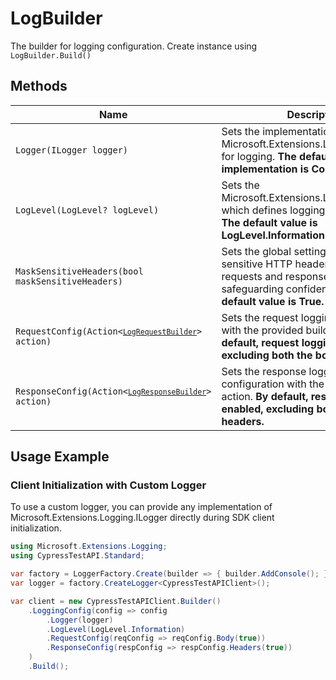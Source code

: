 
# LogBuilder

The builder for logging configuration. Create instance using `LogBuilder.Build()`

## Methods

| Name | Description |
|  --- | --- |
| <code>Logger(ILogger logger)</code> | Sets the implementation of Microsoft.Extensions.Logging.ILogger for logging. **The default implementation is ConsoleLogger.** |
| <code>LogLevel(LogLevel? logLevel)</code> | Sets the Microsoft.Extensions.Logging.LogLevel, which defines logging severity levels. **The default value is LogLevel.Information.** |
| <code>MaskSensitiveHeaders(bool maskSensitiveHeaders)</code> | Sets the global setting to mask sensitive HTTP headers in both requests and responses before logging, safeguarding confidential data. **The default value is True.** |
| <code>RequestConfig(Action<[`LogRequestBuilder`](../doc/log-request-builder.md)> action)</code> | Sets the request logging configuration with the provided builder action. **By default, request logging is enabled, excluding both the body and headers.** |
| <code>ResponseConfig(Action<[`LogResponseBuilder`](../doc/log-response-builder.md)> action)</code> | Sets the response logging configuration with the provided builder action. **By default, response logging is enabled, excluding both the body and headers.** |

## Usage Example

### Client Initialization with Custom Logger

To use a custom logger, you can provide any implementation of Microsoft.Extensions.Logging.ILogger directly during SDK client initialization.

```csharp
using Microsoft.Extensions.Logging;
using CypressTestAPI.Standard;

var factory = LoggerFactory.Create(builder => { builder.AddConsole(); });
var logger = factory.CreateLogger<CypressTestAPIClient>();

var client = new CypressTestAPIClient.Builder()
    .LoggingConfig(config => config
        .Logger(logger)
        .LogLevel(LogLevel.Information)
        .RequestConfig(reqConfig => reqConfig.Body(true))
        .ResponseConfig(respConfig => respConfig.Headers(true))
    )
    .Build();
```

